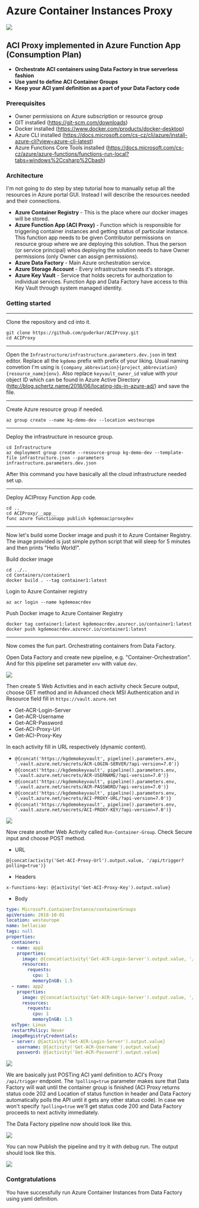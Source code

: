 # **Azure Container Instances Proxy**
![](Docs/images/aci-proxy.png)

## **ACI Proxy implemented in Azure Function App (Consumption Plan)**

* **Orchestrate ACI containers using Data Factory in true serverless fashion**
* **Use yaml to define ACI Container Groups**
* **Keep your ACI yaml definition as a part of your Data Factory code**

### **Prerequisites**

* Owner permissions on Azure subscription or resource group
* GIT installed (https://git-scm.com/downloads)
* Docker installed (https://www.docker.com/products/docker-desktop)
* Azure CLI installed (https://docs.microsoft.com/cs-cz/cli/azure/install-azure-cli?view=azure-cli-latest)
* Azure Functions Core Tools installed (https://docs.microsoft.com/cs-cz/azure/azure-functions/functions-run-local?tabs=windows%2Ccsharp%2Cbash)

### **Architecture**

I'm not going to do step by step tutorial how to manually setup all the resources in Azure portal GUI. Instead I will describe the resources needed and their connections.

* **Azure Container Registry** - This is the place where our docker images will be stored.
* **Azure Function App (ACI Proxy)** - Function which is responsible for triggering container instances and getting status of particular instance. This function app needs to be given Contributor permissions on resource group where we are deploying this solution. Thus the person (or service principal) whos deploying the solution needs to have Owner permissions (only Owner can assign permissions).
* **Azure Data Factory** - Main Azure orchestration service.
* **Azure Storage Account** - Every infrastructure needs it's storage.
* **Azure Key Vault** - Service that holds secrets for authorization to individual services. Function App and Data Factory have access to this Key Vault through system managed identity.

### **Getting started**

---

Clone the repository and cd into it.

```
git clone https://github.com/guderkar/ACIProxy.git
cd ACIProxy
```

---

Open the `Infrastructure/infrastructure.parameters.dev.json` in text editor. Replace all the `kgdemo` prefix with prefix of your liking. Usual naming convetion I'm using is `{company_abbreviation}{project_abbreviation}{resource_name}{env}`. Also replace `keyvault_owner_id` value with your object ID which can be found in Azure Active Directory (http://blog.schertz.name/2018/06/locating-ids-in-azure-ad/) and save the file.

---

Create Azure resource group if needed.

```
az group create --name kg-demo-dev --location westeurope
```

---

Deploy the infrastructure in resource group.

```
cd Infrastructure
az deployment group create --resource-group kg-demo-dev --template-file infrastructure.json --parameters infrastructure.parameters.dev.json
```

After this command you have basically all the cloud infrastructure needed set up.

---

Deploy ACIProxy Function App code.

```
cd ..
cd ACIProxy/__app__
func azure functionapp publish kgdemoaciproxydev
```

---
Now let's build some Docker image and push it to Azure Container Registry. The image provided is just simple python script that will sleep for 5 minutes and then prints "Hello World!".

Build docker image

```
cd ../..
cd Containers/container1
docker build . --tag container1:latest
```

Login to Azure Container registry
```
az acr login --name kgdemoacrdev
```

Push Docker image to Azure Container Registry

```
docker tag container1:latest kgdemoacrdev.azurecr.io/container1:latest
docker push kgdemoacrdev.azurecr.io/container1:latest
```

---

Now comes the fun part. Orchestrating containers from Data Factory.

Open Data Factory and create new pipeline, e.g. "Container-Orchestration". And for this pipeline set parameter `env` with value `dev`.

![](Docs/images/df1.png)

Then create 5 Web Activities and in each activity check Secure output, choose GET method and in Advanced check MSI Authentication and in Resource field fill in `https://vault.azure.net`

* Get-ACR-Login-Server
* Get-ACR-Username
* Get-ACR-Password
* Get-ACI-Proxy-Url
* Get-ACI-Proxy-Key

In each activity fill in URL respectively (dynamic content).

* `@{concat('https://kgdemokeyvault', pipeline().parameters.env, '.vault.azure.net/secrets/ACR-LOGIN-SERVER/?api-version=7.0')}`
* `@{concat('https://kgdemokeyvault', pipeline().parameters.env, '.vault.azure.net/secrets/ACR-USERNAME/?api-version=7.0')}`
* `@{concat('https://kgdemokeyvault', pipeline().parameters.env, '.vault.azure.net/secrets/ACR-PASSWORD/?api-version=7.0')}`
* `@{concat('https://kgdemokeyvault', pipeline().parameters.env, '.vault.azure.net/secrets/ACI-PROXY-URL/?api-version=7.0')}`
* `@{concat('https://kgdemokeyvault', pipeline().parameters.env, '.vault.azure.net/secrets/ACI-PROXY-KEY/?api-version=7.0')}`

![](Docs/images/df2.png)

Now create another Web Activity called `Run-Container-Group`. Check Secure input and choose POST method.

* URL
```
@{concat(activity('Get-ACI-Proxy-Url').output.value, '/api/trigger?polling=true')}
```

* Headers
```
x-functions-key: @{activity('Get-ACI-Proxy-Key').output.value}
```

* Body
```yaml
type: Microsoft.ContainerInstance/containerGroups
apiVersion: 2018-10-01
location: westeurope
name: bellaciao
tags: null
properties:
  containers:
  - name: app1
    properties:
      image: @{concat(activity('Get-ACR-Login-Server').output.value, '/container1:latest')}
      resources:
        requests:
          cpu: 1
          memoryInGB: 1.5
  - name: app2
    properties:
      image: @{concat(activity('Get-ACR-Login-Server').output.value, '/container1:latest')}
      resources:
        requests:
          cpu: 1
          memoryInGB: 1.5
  osType: Linux
  restartPolicy: Never
  imageRegistryCredentials:
  - server: @{activity('Get-ACR-Login-Server').output.value}
    username: @{activity('Get-ACR-Username').output.value}
    password: @{activity('Get-ACR-Password').output.value}
```

![](Docs/images/df3.png)

We are basically just POSTing ACI yaml definition to ACI's Proxy `/api/trigger` endpoint. The `?polling=true` parameter makes sure that Data Factory will wait until the container group is finished (ACI Proxy returns status code 202 and Location of status function in header and Data Factory automatically polls the API until it gets any other status code). In case we won't specify `?polling=true` we'll get status code 200 and Data Factory proceeds to next activity immediately.

The Data Factory pipeline now should look like this.

![](Docs/images/df4.png)

You can now Publish the pipeline and try it with debug run. The output should look like this.

![](Docs/images/df5.png)

### **Contgratulations**
You have successfully run Azure Container Instances from Data Factory using yaml definition.
